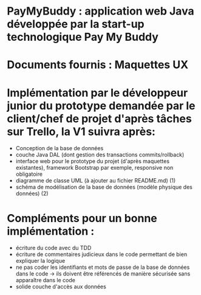 # PayMyBuddy : application web Java développée par la start-up technologique Pay My Buddy

# Documents fournis : Maquettes UX

# Implémentation par le développeur junior du prototype demandée par le client/chef de projet d'après tâches sur Trello, la V1 suivra après:
- Conception de la base de données
- couche Java DAL (dont gestion des transactions commits/rollback)
- interface web pour le prototype du projet (d'après maquettes existantes), framework Bootstrap par exemple, responsive non obligatoire
- diagramme de classe UML (à ajouter au fichier README.md) (1)
- schéma de modélisation de la base de données (modèle physique des données) (2)


# Compléments pour un bonne implémentation :
- écriture du code avec du TDD
- écriture de commentaires judicieux dans le code permettant de bien expliquer la logique
- ne pas coder les identifiants et mots de passe de la base de données dans le code -> ils doivent être référencés de manière sécurisée sans apparaître dans le code
- solide couche d'accès aux données
